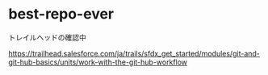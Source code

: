 # best-repo-ever

トレイルヘッドの確認中

https://trailhead.salesforce.com/ja/trails/sfdx_get_started/modules/git-and-git-hub-basics/units/work-with-the-git-hub-workflow
